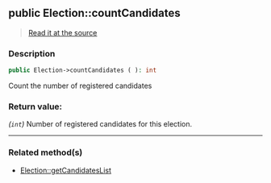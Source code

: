 ## public Election::countCandidates

> [Read it at the source](https://github.com/julien-boudry/Condorcet/blob/master/src/ElectionProcess/CandidatesProcess.php#L38)

### Description    

```php
public Election->countCandidates ( ): int
```

Count the number of registered candidates
    

### Return value:   

*(`int`)* Number of registered candidates for this election.


---------------------------------------

### Related method(s)      

* [Election::getCandidatesList](/Docs/ApiReferences/Election%20Class/public%20Election--getCandidatesList.md)    
